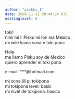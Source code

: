 ```yaml
---
author: "piskku_1"
date: 2008-11-11 00:44:24 UTC
nestinglevel: 0
---
```

toki!  
nimi mi li Pisku mi lon ma Mesico  
mi wile kama sona e toki pona  
  
Hola  
me llamo Pisku soy de Mexico  
quiero aprender el toki pona  
  
e-mail: \*\*\*@hotmail.com  
  
mi sona lili pi tokipona  
mi tokipona level: basic  
mi nivel de tokipona: basico